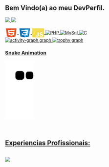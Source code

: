 ## Bem Vindo(a) ao meu DevPerfil.
 <div>
   <a href="https://github.com/Erlon335">
   <img height="180em" src="https://github-readme-stats.vercel.app/api?username=Erlon335&show_icons=true&theme=radical&include_all_commits=true&count_private=true"/>
   <img height="180em" src="https://github-readme-stats.vercel.app/api/top-langs/?username=Erlon335&layout=compact&langs_count=6&theme=gruvbox"/>
</div>
    
<div style="display: inline_block"><br>
  <img align="center" alt="HTML" height="30" width="40" src="https://raw.githubusercontent.com/devicons/devicon/master/icons/html5/html5-original.svg">
  <img align="center" alt="CSS" height="30" width="40" src="https://raw.githubusercontent.com/devicons/devicon/master/icons/css3/css3-original.svg">
  <img align="center" alt="Js" height="30" width="40" src="https://raw.githubusercontent.com/devicons/devicon/master/icons/javascript/javascript-plain.svg"> 
  <img align="center" alt="PHP" height="30" width="40" src="https://cdn.jsdelivr.net/gh/devicons/devicon@latest/icons/php/php-original.svg">
  <img align="center" alt="MySql" height="30" width="40" src="https://cdn.jsdelivr.net/gh/devicons/devicon@latest/icons/mysql/mysql-original.svg" />
  <img align="center" alt="C" height="30" width="40" src="https://cdn.jsdelivr.net/gh/devicons/devicon@latest/icons/c/c-original.svg" />
</div>

</div>
  <img src="https://github-readme-activity-graph.vercel.app/graph?username=Erlon335&radius=16&theme=nord&area=true&order=5" height="450em" alt="activity-graph graph" />
  <img src="https://github-profile-trophy.vercel.app?username=Erlon335&theme=nord&column=-1&row=1&margin-w=8&margin-h=8&no-bg=false&no-frame=false&order=4" height="150em" alt="trophy graph" />
  </div>

### Snake Animation
![Snake animation](https://github.com/Erlon335/Erlon335/blob/output/github-contribution-grid-snake.svg)


 
<br>
<h2>Experiencias Profissionais:<h2>
<div>
<a href="https://www.linkedin.com/in/érlon-alves-03a2a3291/" target="_blank"><img src="https://img.shields.io/badge/-LinkedIn-%230077B5?style=for-the-badge&logo=linkedin&logoColor=white" target="_blank"></a>
</div>
